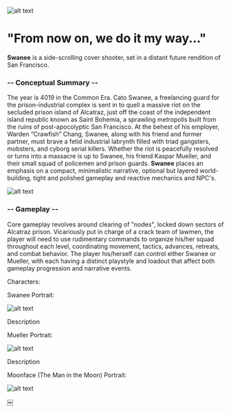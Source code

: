 ![alt text](http://i.imgur.com/XyZsxcF.gif)
# "From now on, we do it my way..."

**Swanee** is a side-scrolling cover shooter, set in a distant future rendition of San Francisco.

### -- Conceptual Summary --
The year is 4019 in the Common Era.  Cato Swanee, a freelancing guard for the prison-industrial complex is sent in to quell a massive  riot on the secluded prison island of Alcatraz, just off the coast of the independent island republic known as Saint Bohemia, a sprawling metropolis built from the ruins of post-apocolyptic San Francisco.  At the behest of his employer, Warden “Crawfish” Chang, Swanee, along with his friend and former partner, must brave a fetid industrial labrynth filled with triad gangsters, mobsters, and cyborg serial killers.  Whether the riot is peacefully resolved or turns into a massacre is up to Swanee, his friend Kaspar Mueller, and their small squad of policemen and prison guards.  **Swanee** places an emphasis on a compact, minimalistic narrative, optional but layered world-building, tight and polished gameplay and reactive mechanics and NPC's.

![alt text](http://i.imgur.com/gAsq3gz.png)

### -- Gameplay --
Core gameplay revolves around clearing of "nodes", locked down sectors of Alcatraz prison.  Vicariously put in charge of a crack team of lawmen, the player will need to use rudimentary commands to organize his/her squad throughout each level, coordinating movement, tactics, advances, retreats, and combat behavior.  The player his/herself can control either Swanee or Mueller, with each having a distinct playstyle and loadout that affect both gameplay progression and narrative events.

Characters:

Swanee Portrait:

![alt text](http://i.imgur.com/3nsiWE5.png)

Description

Mueller Portrait:

![alt text](http://i.imgur.com/o8QXkWl.png)

Description

Moonface (The Man in the Moon) Portrait:

![alt text](http://i.imgur.com/lLGtBkA.png)



￼
